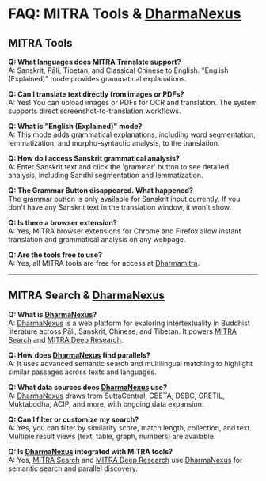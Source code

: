 # FAQ: MITRA Tools & [DharmaNexus](https://dharmamitra.github.io/dharmamitra-guides/dharmanexus/)

## MITRA Tools

**Q: What languages does MITRA Translate support?**  
A: Sanskrit, Pāli, Tibetan, and Classical Chinese to English. "English (Explained)" mode provides grammatical explanations.

**Q: Can I translate text directly from images or PDFs?**  
A: Yes! You can upload images or PDFs for OCR and translation. The system supports direct screenshot-to-translation workflows.

**Q: What is "English (Explained)" mode?**  
A: This mode adds grammatical explanations, including word segmentation, lemmatization, and morpho-syntactic analysis, to the translation.

**Q: How do I access Sanskrit grammatical analysis?**  
A: Enter Sanskrit text and click the 'grammar' button to see detailed analysis, including Sandhi segmentation and lemmatization.

**Q: The Grammar Button disappeared. What happened?**  
The grammar button is only available for Sanskrit input currently. If you don't have any Sanskrit text in the translation window, it won't show. 

**Q: Is there a browser extension?**  
A: Yes, MITRA browser extensions for Chrome and Firefox allow instant translation and grammatical analysis on any webpage.

**Q: Are the tools free to use?**  
A: Yes, all MITRA tools are free for access at [Dharmamitra](https://dharmamitra.org).

---

## MITRA Search & [DharmaNexus](https://dharmamitra.github.io/dharmamitra-guides/dharmanexus/)


**Q: What is [DharmaNexus](https://dharmamitra.github.io/dharmamitra-guides/dharmanexus/)?**  
A: [DharmaNexus](https://dharmamitra.github.io/dharmamitra-guides/dharmanexus/) is a web platform for exploring intertextuality in Buddhist literature across Pāli, Sanskrit, Chinese, and Tibetan. It powers [MITRA Search](https://dharmamitra.github.io/dharmamitra-guides/mitra_tools/#mitra-search) and [MITRA Deep Research](https://dharmamitra.github.io/dharmamitra-guides/mitra_tools/#mitra-deep-research).

**Q: How does [DharmaNexus](https://dharmamitra.github.io/dharmamitra-guides/dharmanexus/) find parallels?**  
A: It uses advanced semantic search and multilingual matching to highlight similar passages across texts and languages.

**Q: What data sources does [DharmaNexus](https://dharmamitra.github.io/dharmamitra-guides/dharmanexus/) use?**  
A: [DharmaNexus](https://dharmamitra.github.io/dharmamitra-guides/dharmanexus/) draws from SuttaCentral, CBETA, DSBC, GRETIL, Muktabodha, ACIP, and more, with ongoing data expansion.

**Q: Can I filter or customize my search?**  
A: Yes, you can filter by similarity score, match length, collection, and text. Multiple result views (text, table, graph, numbers) are available.

**Q: Is [DharmaNexus](https://dharmamitra.github.io/dharmamitra-guides/dharmanexus/) integrated with MITRA tools?**  
A: Yes, [MITRA Search](https://dharmamitra.github.io/dharmamitra-guides/mitra_tools/#mitra-search) and [MITRA Deep Research](https://dharmamitra.github.io/dharmamitra-guides/mitra_tools/#mitra-deep-research) use [DharmaNexus](https://dharmamitra.github.io/dharmamitra-guides/dharmanexus/) for semantic search and parallel discovery. 